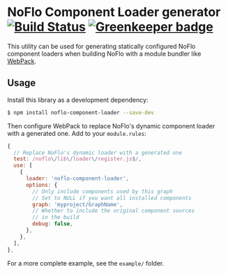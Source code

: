 NoFlo Component Loader generator [![Build Status](https://travis-ci.org/noflo/noflo-component-loader.svg?branch=master)](https://travis-ci.org/noflo/noflo-component-loader) [![Greenkeeper badge](https://badges.greenkeeper.io/noflo/noflo-component-loader.svg)](https://greenkeeper.io/)
================================

This utility can be used for generating statically configured NoFlo component loaders when building NoFlo with a module bundler like [WebPack](https://webpack.js.org/).

## Usage

Install this library as a development dependency:

```bash
$ npm install noflo-component-loader --save-dev
```

Then configure WebPack to replace NoFlo's dynamic component loader with a generated one. Add to your `module.rules`:

```javascript
{
  // Replace NoFlo's dynamic loader with a generated one
  test: /noflo\/lib\/loader\/register.js$/,
  use: [
    {
      loader: 'noflo-component-loader',
      options: {
        // Only include components used by this graph
        // Set to NULL if you want all installed components
        graph: 'myproject/GraphName',
        // Whether to include the original component sources
        // in the build
        debug: false,
      },
    },
  ],
},
```

For a more complete example, see the `example/` folder.
